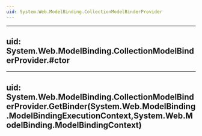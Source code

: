 ```yaml
---
uid: System.Web.ModelBinding.CollectionModelBinderProvider
---
```


---
uid: System.Web.ModelBinding.CollectionModelBinderProvider.#ctor
---

---
uid: System.Web.ModelBinding.CollectionModelBinderProvider.GetBinder(System.Web.ModelBinding.ModelBindingExecutionContext,System.Web.ModelBinding.ModelBindingContext)
---
